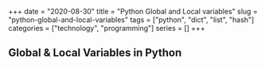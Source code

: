 +++ 
date = "2020-08-30"
title = "Python Global and Local variables"
slug = "python-global-and-local-variables" 
tags = ["python", "dict", "list", "hash"]
categories = ["technology", "programming"]
series = []
+++

## Global & Local Variables in Python